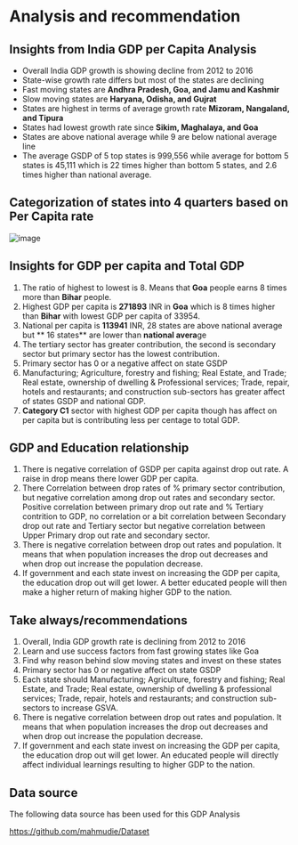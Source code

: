# Analysis and recommendation

## Insights from India GDP per Capita Analysis
*  Overall India GDP growth is showing decline from 2012 to 2016
*  State-wise growth rate differs but most of the states are declining
*  Fast moving states are **Andhra Pradesh, Goa, and Jamu and Kashmir**
*  Slow moving states are **Haryana, Odisha, and Gujrat**
*  States are highest in terms of average growth rate **Mizoram, Nangaland, and Tipura**
*  States had lowest growth rate since **Sikim, Maghalaya, and Goa**
*  States are above national average while 9 are below national average line
*  The average GSDP of 5 top states is 999,556 while average for bottom 5 states is 45,111 which is 22 times higher than bottom 5 states, and 2.6 times higher than national average.


## Categorization of states into 4 quarters based on Per Capita rate
![image](https://user-images.githubusercontent.com/20435849/159723065-0dc73a7d-865f-46d2-a490-0c11af45d896.png)

## Insights for GDP per capita and Total GDP

 1. The ratio of highest to lowest is 8. Means that **Goa** people earns 8 times more than **Bihar** people.
 2. Highest GDP per capita is **271893** INR in **Goa** which is 8 times higher than **Bihar** with lowest GDP per capita of 33954.
 3. National per capita is **113941** INR, 28 states are above national average but ** 16 states** are lower than **national avera**ge
 4. The tertiary sector has greater contribution, the second is secondary sector but primary sector has the lowest contribution.
 5. Primary sector has 0 or a negative affect on state GSDP
 6. Manufacturing; Agriculture, forestry and fishing; Real Estate, and Trade; Real estate, ownership of dwelling & Professional services; Trade, repair, hotels and restaurants; and construction sub-sectors has greater affect of states GSDP and national GDP.
 7. **Category C1** sector with highest GDP per capita though has affect on per capita but is contributing less per centage to total GDP.

## GDP and Education relationship

 1. There is negative correlation of GSDP per capita against drop out rate. A raise in drop means there lower GDP per capita.
 2. There Correlation between drop rates of % primary sector contribution, but negative correlation among drop out rates and secondary sector. Positive correlation between primary drop out rate and % Tertiary contrition to GDP, no correlation or a bit correlation between Secondary drop out rate and Tertiary sector but negative correlation between Upper Primary drop out rate and secondary sector.
 3. There is negative correlation between drop out rates and population. It means that when population increases the drop out decreases and when drop out increase the population decrease.
 4. If government and each state invest on increasing the GDP per capita, the education drop out will get lower. A better educated people will then make a higher return of making higher GDP to the nation.


## Take always/recommendations
 1. Overall, India GDP growth rate is declining from 2012 to 2016
 2. Learn and use success factors from fast growing states like Goa
 3. Find why reason behind slow moving states and invest on these states
 4. Primary sector has 0 or negative affect on state GSDP
 5. Each state should Manufacturing; Agriculture, forestry and fishing; Real Estate, and Trade; Real estate, ownership of dwelling & professional services; Trade, repair, hotels and restaurants; and construction sub- sectors to increase GSVA.
 6. There is negative correlation between drop out rates and population. It means that when population increases the drop out decreases and when drop out increase the population decrease.
 7. If government and each state invest on increasing the GDP per capita, the education drop out will get lower. An educated people will directly affect individual learnings resulting to higher GDP to the nation.

## Data source
The following data source has been used for this GDP Analysis

https://github.com/mahmudie/Dataset
